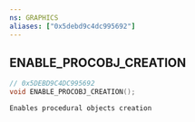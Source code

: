 ```yaml
---
ns: GRAPHICS
aliases: ["0x5debd9c4dc995692"]
---
```

## ENABLE_PROCOBJ_CREATION

```c
// 0x5DEBD9C4DC995692
void ENABLE_PROCOBJ_CREATION();
```

```
Enables procedural objects creation
```
